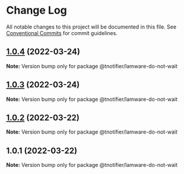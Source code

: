 # Change Log

All notable changes to this project will be documented in this file.
See [Conventional Commits](https://conventionalcommits.org) for commit guidelines.

## [1.0.4](https://github.com/tnotifier/lamware/compare/@tnotifier/lamware-do-not-wait@1.0.3...@tnotifier/lamware-do-not-wait@1.0.4) (2022-03-24)

**Note:** Version bump only for package @tnotifier/lamware-do-not-wait





## [1.0.3](https://github.com/tnotifier/lamware/compare/@tnotifier/lamware-do-not-wait@1.0.2...@tnotifier/lamware-do-not-wait@1.0.3) (2022-03-24)

**Note:** Version bump only for package @tnotifier/lamware-do-not-wait





## [1.0.2](https://github.com/tnotifier/lamware/compare/@tnotifier/lamware-do-not-wait@1.0.1...@tnotifier/lamware-do-not-wait@1.0.2) (2022-03-22)

**Note:** Version bump only for package @tnotifier/lamware-do-not-wait





## 1.0.1 (2022-03-22)

**Note:** Version bump only for package @tnotifier/lamware-do-not-wait
